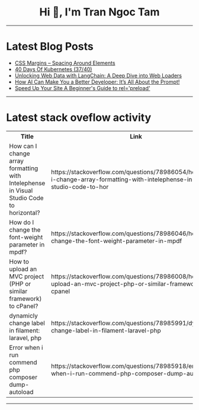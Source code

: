 <h1 align="center">Hi 👋, I'm Tran Ngoc Tam</h1>

---

# Latest Blog Posts 
<!-- BLOG-POST-LIST:START -->
- [CSS Margins – Spacing Around Elements](https://dev.to/ridoy_hasan/css-margins-spacing-around-elements-549p)
- [40 Days Of Kubernetes &lpar;37/40&rpar;](https://dev.to/sina14/40-days-of-kubernetes-3740-38co)
- [Unlocking Web Data with LangChain: A Deep Dive into Web Loaders](https://dev.to/thecodingcutie/unlocking-web-data-with-langchain-a-deep-dive-into-web-loaders-4e6l)
- [How AI Can Make You a Better Developer: It’s All About the Prompt!](https://dev.to/dev_frank/how-ai-can-make-you-a-better-developer-its-all-about-the-prompt-135k)
- [Speed Up Your Site A Beginner&#39;s Guide to rel=&#39;preload&#39;](https://dev.to/babar_ali/speed-up-your-site-a-beginners-guide-to-relpreload-2nmn)
<!-- BLOG-POST-LIST:END -->

---

# Latest stack oveflow activity
<table>
  <tr><th>Title</th><th>Link</th></tr>
  <!-- STACKOVERFLOW:START --><tr><td>How can I change array formatting with Intelephense in Visual Studio Code to horizontal?</td><td>https://stackoverflow.com/questions/78986054/how-can-i-change-array-formatting-with-intelephense-in-visual-studio-code-to-hor</td></tr><tr><td>How do I change the font-weight parameter in mpdf?</td><td>https://stackoverflow.com/questions/78986046/how-do-i-change-the-font-weight-parameter-in-mpdf</td></tr><tr><td>How to upload an MVC project &lpar;PHP or similar framework&rpar; to cPanel?</td><td>https://stackoverflow.com/questions/78986008/how-to-upload-an-mvc-project-php-or-similar-framework-to-cpanel</td></tr><tr><td>dynamicly change label in filament: laravel, php</td><td>https://stackoverflow.com/questions/78985991/dynamicly-change-label-in-filament-laravel-php</td></tr><tr><td>Error when i run commend php composer dump-autoload</td><td>https://stackoverflow.com/questions/78985918/error-when-i-run-commend-php-composer-dump-autoload</td></tr><!-- STACKOVERFLOW:END -->
</table>

---


